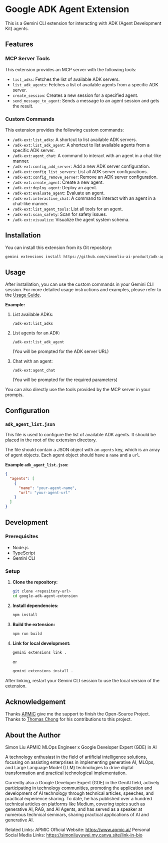 # Google ADK Agent Extension

This is a Gemini CLI extension for interacting with ADK (Agent Development Kit) agents.

## Features

### MCP Server Tools

This extension provides an MCP server with the following tools:

*   `list_adks`: Fetches the list of available ADK servers.
*   `list_adk_agents`: Fetches a list of available agents from a specific ADK server.
*   `create_session`: Creates a new session for a specified agent.
*   `send_message_to_agent`: Sends a message to an agent session and gets the result.

### Custom Commands

This extension provides the following custom commands:

*   `/adk-ext:list_adks`: A shortcut to list available ADK servers.
*   `/adk-ext:list_adk_agent`: A shortcut to list available agents from a specific ADK server.
*   `/adk-ext:agent_chat`: A command to interact with an agent in a chat-like manner.
*   `/adk-ext:config_add_server`: Add a new ADK server configuration.
*   `/adk-ext:config_list_servers`: List all ADK server configurations.
*   `/adk-ext:config_remove_server`: Remove an ADK server configuration.
*   `/adk-ext:create_agent`: Create a new agent.
*   `/adk-ext:deploy_agent`: Deploy an agent.
*   `/adk-ext:evaluate_agent`: Evaluate an agent.
*   `/adk-ext:interactive_chat`: A command to interact with an agent in a chat-like manner.
*   `/adk-ext:list_agent_tools`: List all tools for an agent.
*   `/adk-ext:scan_safety`: Scan for safety issues.
*   `/adk-ext:visualize`: Visualize the agent system schema.

## Installation

You can install this extension from its Git repository:

```bash
gemini extensions install https://github.com/simonliu-ai-product/adk-agent-extension
```

## Usage

After installation, you can use the custom commands in your Gemini CLI session.
For more detailed usage instructions and examples, please refer to the [Usage Guide](doc/en/usage.md).

**Example:**

1.  List available ADKs:
    ```
    /adk-ext:list_adks
    ```

2.  List agents for an ADK:
    ```
    /adk-ext:list_adk_agent
    ```
    (You will be prompted for the ADK server URL)

3.  Chat with an agent:
    ```
    /adk-ext:agent_chat
    ```
    (You will be prompted for the required parameters)

You can also directly use the tools provided by the MCP server in your prompts.

## Configuration

### `adk_agent_list.json`

This file is used to configure the list of available ADK agents. It should be placed in the root of the extension directory.

The file should contain a JSON object with an `agents` key, which is an array of agent objects. Each agent object should have a `name` and a `url`.

**Example `adk_agent_list.json`:**

```json
{
  "agents": [
    {
      "name": "your-agent-name",
      "url": "your-agent-url"
    }
  ]
}
```

## Development

### Prerequisites

*   Node.js
*   TypeScript
*   Gemini CLI

### Setup

1.  **Clone the repository:**
    ```bash
    git clone <repository-url>
    cd google-adk-agent-extension
    ```

2.  **Install dependencies:**
    ```bash
    npm install
    ```

3.  **Build the extension:**
    ```bash
    npm run build
    ```

4.  **Link for local development:**
    ```bash
    gemini extensions link .
    ```
    or
    ```bash
    gemini extensions install .
    ```

After linking, restart your Gemini CLI session to use the local version of the extension.

## Acknowledgement

Thanks [APMIC](https://www.apmic.ai/) give me the support to finish the Open-Source Project.
Thanks to [Thomas Chong](https://github.com/thomas-chong) for his contributions to this project.

## About the Author
Simon Liu
APMIC MLOps Engineer x Google Developer Expert (GDE) in AI

A technology enthusiast in the field of artificial intelligence solutions, focusing on assisting enterprises in implementing generative AI, MLOps, and Large Language Model (LLM) technologies to drive digital transformation and practical technological implementation.

Currently also a Google Developer Expert (GDE) in the GenAI field, actively participating in technology communities, promoting the application and development of AI technology through technical articles, speeches, and practical experience sharing. To date, he has published over a hundred technical articles on platforms like Medium, covering topics such as generative AI, RAG, and AI Agents, and has served as a speaker at numerous technical seminars, sharing practical applications of AI and generative AI.

Related Links:
APMIC Official Website: https://www.apmic.ai/
Personal Social Media Links: https://simonliuyuwei.my.canva.site/link-in-bio